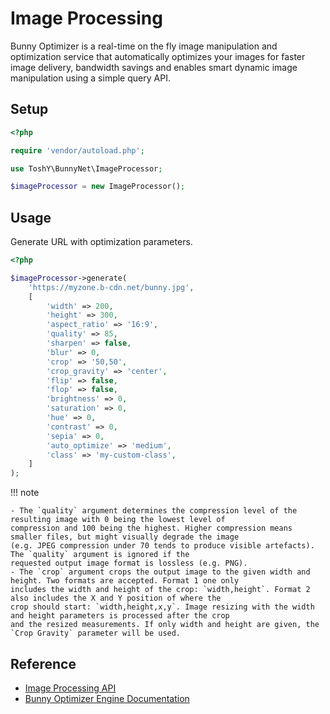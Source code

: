 # Image Processing

Bunny Optimizer is a real-time on the fly image manipulation and optimization service that automatically optimizes your images for faster image delivery, bandwidth savings and enables smart dynamic image manipulation using a simple query API.

## Setup

```php
<?php

require 'vendor/autoload.php';

use ToshY\BunnyNet\ImageProcessor;

$imageProcessor = new ImageProcessor();
```

## Usage

Generate URL with optimization parameters.

```php
<?php

$imageProcessor->generate(
    'https://myzone.b-cdn.net/bunny.jpg',
    [
        'width' => 200,
        'height' => 300,
        'aspect_ratio' => '16:9',
        'quality' => 85,
        'sharpen' => false,
        'blur' => 0,
        'crop' => '50,50',
        'crop_gravity' => 'center',
        'flip' => false,
        'flop' => false,
        'brightness' => 0,
        'saturation' => 0,
        'hue' => 0,
        'contrast' => 0,
        'sepia' => 0,
        'auto_optimize' => 'medium',
        'class' => 'my-custom-class',
    ]
);
```

!!! note

    - The `quality` argument determines the compression level of the resulting image with 0 being the lowest level of
    compression and 100 being the highest. Higher compression means smaller files, but might visually degrade the image
    (e.g. JPEG compression under 70 tends to produce visible artefacts). The `quality` argument is ignored if the
    requested output image format is lossless (e.g. PNG).
    - The `crop` argument crops the output image to the given width and height. Two formats are accepted. Format 1 one only
    includes the width and height of the crop: `width,height`. Format 2 also includes the X and Y position of where the
    crop should start: `width,height,x,y`. Image resizing with the width and height parameters is processed after the crop
    and the resized measurements. If only width and height are given, the `Crop Gravity` parameter will be used.

## Reference

* [Image Processing API](https://docs.bunny.net/docs/stream-image-processing)
* [Bunny Optimizer Engine Documentation](https://support.bunny.net/hc/en-us/articles/360027448392-Bunny-Optimizer-Engine-Documentation)
